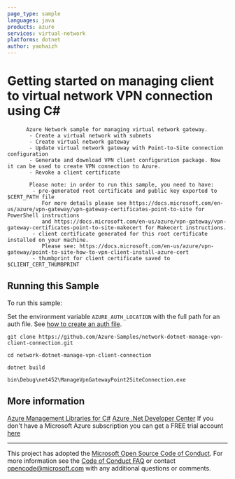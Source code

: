 ```yaml
---
page_type: sample
languages: java
products: azure
services: virtual-network
platforms: dotnet
author: yaohaizh
---
```


# Getting started on managing client to virtual network VPN connection using C# #

          Azure Network sample for managing virtual network gateway.
           - Create a virtual network with subnets
           - Create virtual network gateway
           - Update virtual network gateway with Point-to-Site connection configuration
           - Generate and download VPN client configuration package. Now it can be used to create VPN connection to Azure.
           - Revoke a client certificate
         
           Please note: in order to run this sample, you need to have:
            - pre-generated root certificate and public key exported to $CERT_PATH file
               For more details please see https://docs.microsoft.com/en-us/azure/vpn-gateway/vpn-gateway-certificates-point-to-site for PowerShell instructions
               and https://docs.microsoft.com/en-us/azure/vpn-gateway/vpn-gateway-certificates-point-to-site-makecert for Makecert instructions.
            - client certificate generated for this root certificate installed on your machine.
               Please see: https://docs.microsoft.com/en-us/azure/vpn-gateway/point-to-site-how-to-vpn-client-install-azure-cert
            - thumbprint for client certificate saved to $CLIENT_CERT_THUMBPRINT


## Running this Sample ##

To run this sample:

Set the environment variable `AZURE_AUTH_LOCATION` with the full path for an auth file. See [how to create an auth file](https://github.com/Azure/azure-libraries-for-net/blob/master/AUTH.md).

    git clone https://github.com/Azure-Samples/network-dotnet-manage-vpn-client-connection.git

    cd network-dotnet-manage-vpn-client-connection
  
    dotnet build
    
    bin\Debug\net452\ManageVpnGatewayPoint2SiteConnection.exe

## More information ##

[Azure Management Libraries for C#](https://github.com/Azure/azure-sdk-for-net/tree/Fluent)
[Azure .Net Developer Center](https://azure.microsoft.com/en-us/develop/net/)
If you don't have a Microsoft Azure subscription you can get a FREE trial account [here](http://go.microsoft.com/fwlink/?LinkId=330212)

---

This project has adopted the [Microsoft Open Source Code of Conduct](https://opensource.microsoft.com/codeofconduct/). For more information see the [Code of Conduct FAQ](https://opensource.microsoft.com/codeofconduct/faq/) or contact [opencode@microsoft.com](mailto:opencode@microsoft.com) with any additional questions or comments.